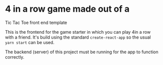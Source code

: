 # 4 in a row game made out of a 

Tic Tac Toe front end template

This is the frontend for the game starter in which you can play 4in a row with a friend. It's build using the standard `create-react-app` so the usual `yarn start` can be used.

The backend (server) of this project must be running for the app to function correctly.
